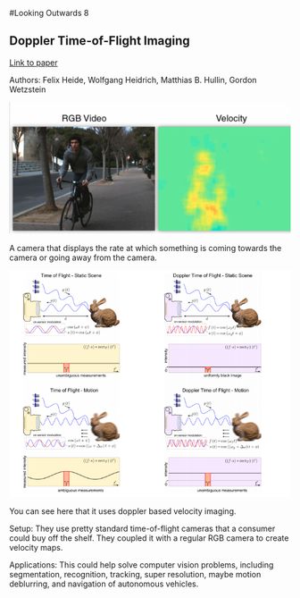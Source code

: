 #Looking Outwards 8

## Doppler Time-of-Flight Imaging

[Link to paper](http://www.cs.ubc.ca/labs/imager/tr/2015/DopplerToF/)

Authors: Felix Heide, Wolfgang Heidrich, Matthias B. Hullin, Gordon Wetzstein 


![link](images/time-of-flight.png)

A camera that displays the rate at which something is coming towards the camera or going away from the camera.


![link](images/TOF-dia.png)

You can see here that it uses doppler based velocity imaging. 

Setup:
They use pretty standard time-of-flight cameras that a consumer could buy off the shelf. They coupled it with a regular RGB camera to create velocity maps. 

Applications:
This could help solve computer vision problems, including segmentation, recognition, tracking, super resolution, maybe motion deblurring, and navigation of autonomous vehicles.